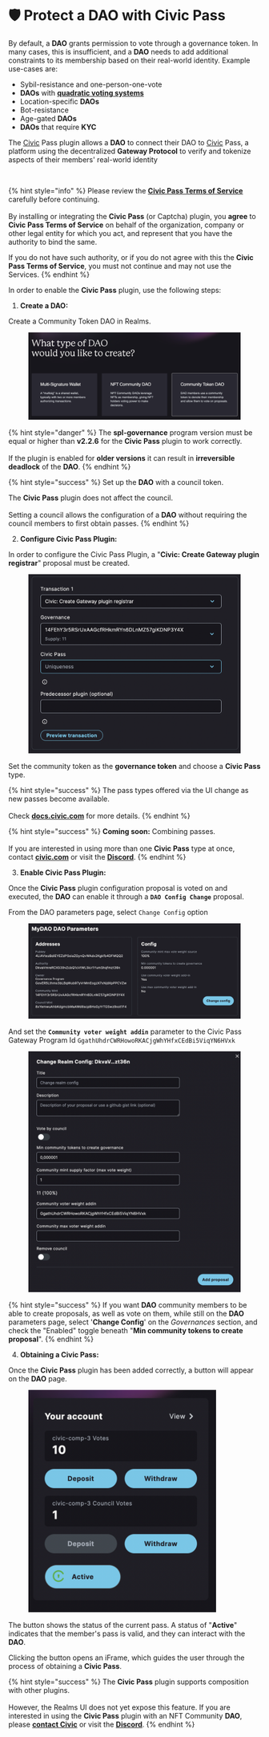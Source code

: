 # 🛡️ Protect a DAO with Civic Pass

By default, a **DAO** grants permission to vote through a governance token. In many cases, this is insufficient, and a **DAO** needs to add additional constraints to its membership based on their real-world identity. Example use-cases are:

* Sybil-resistance and one-person-one-vote
* **DAOs** with [**quadratic voting systems**](https://en.wikipedia.org/wiki/Quadratic\_voting)
* Location-specific **DAOs**
* Bot-resistance
* Age-gated **DAOs**
* **DAOs** that require **KYC**

The [Civic](https://www.civic.com/) Pass plugin allows a **DAO** to connect their DAO to [Civic](https://www.civic.com/) Pass, a platform using the decentralized **Gateway Protocol** to verify and tokenize aspects of their members' real-world identity

<figure><img src="https://296656056-files.gitbook.io/~/files/v0/b/gitbook-x-prod.appspot.com/o/spaces%2FDpqMXquEKUvr1Me1kPpW%2Fuploads%2FsqMz4uFANTu9T77t4X2p%2FHow-CP-Works.png?alt=media&#x26;token=df3113b7-de39-407e-a5c0-0c15d3501c79" alt=""><figcaption></figcaption></figure>

{% hint style="info" %}
Please review the [**Civic Pass Terms of Service**](https://www.civic.com/legal/terms-of-service-civic-pass-v1/) carefully before continuing. \
\
By installing or integrating the **Civic Pass** (or Captcha) plugin, you **agree** to **Civic Pass Terms of Service** on behalf of the organization, company or other legal entity for which you act, and represent that you have the authority to bind the same.

If you do not have such authority, or if you do not agree with this the **Civic Pass Terms of Service**, you must not continue and may not use the Services.
{% endhint %}

In order to enable the **Civic Pass** plugin, use the following steps:

1. **Create a DAO:**

Create a Community Token DAO in Realms.

<figure><img src="../../.gitbook/assets/create-dao-72b9434779105a40e69ce1363ee9c8e0.png" alt=""><figcaption></figcaption></figure>

{% hint style="danger" %}
The **spl-governance** program version must be equal or higher than **v2.2.6** for the **Civic Pass** plugin to work correctly. \
\
If the plugin is enabled for **older versions** it can result in **irreversible deadlock** of the **DAO**.
{% endhint %}

{% hint style="success" %}
Set up the **DAO** with a council token.

The **Civic Pass** plugin does not affect the council. \
\
Setting a council allows the configuration of a **DAO** without requiring the council members to first obtain passes.
{% endhint %}

2. **Configure Civic Pass Plugin:**

In order to configure the Civic Pass Plugin, a "**Civic: Create Gateway plugin registrar**" proposal must be created.

<figure><img src="../../.gitbook/assets/create-gateway-plugin-registrar-5b6b7821d922e4c2b2cd7ae09bba1b53.png" alt=""><figcaption></figcaption></figure>

Set the community token as the **governance token** and choose a **Civic Pass** type​.

{% hint style="success" %}
The pass types offered via the UI change as new passes become available. \
\
Check [**docs.civic.com**](https://docs.civic.com) for more details.
{% endhint %}

{% hint style="success" %}
**Coming soon:** Combining passes. \
\
If you are interested in using more than one **Civic Pass** type at once, contact [**civic.com**](https://www.civic.com/contact-us/) or visit the [**Discord**](https://discord.gg/8H5Kdtr5Wn).
{% endhint %}

3. **Enable Civic Pass Plugin:**

Once the **Civic Pass** plugin configuration proposal is voted on and executed, the **DAO** can enable it through a **`DAO Config Change`** proposal.

From the DAO parameters page, select `Change Config` option

<figure><img src="../../.gitbook/assets/DAO-config-change-41d6e74324b45efd549953072ea19823.png" alt=""><figcaption></figcaption></figure>

And set the **`Community voter weight addin`** parameter to the Civic Pass Gateway Program Id `GgathUhdrCWRHowoRKACjgWhYHfxCEdBi5ViqYN6HVxk`

<figure><img src="../../.gitbook/assets/enable-gateway-plugin-0dd7b90e73945298b3fa0cd162621d47.png" alt="" width="563"><figcaption></figcaption></figure>

{% hint style="success" %}
If you want **DAO** community members to be able to create proposals, as well as vote on them, while still on the **DAO** parameters page, select '**Change Config**' on the _Governances_ section, and check the "Enabled" toggle beneath "**Min community tokens to create proposal**".
{% endhint %}

4. **Obtaining a Civic Pass:**

Once the **Civic Pass** plugin has been added correctly, a button will appear on the **DAO** page.

<figure><img src="../../.gitbook/assets/identity-button-148fd48a4438b93f9e6b7cc0fbbde879.png" alt="" width="375"><figcaption></figcaption></figure>

The button shows the status of the current pass. A status of "**Active**" indicates that the member's pass is valid, and they can interact with the **DAO**.

Clicking the button opens an iFrame, which guides the user through the process of obtaining a **Civic Pass**.

{% hint style="success" %}
The **Civic Pass** plugin supports composition with other plugins. \
\
However, the Realms UI does not yet expose this feature. If you are interested in using the **Civic Pass** plugin with an NFT Community **DAO**, please [**contact Civic**](https://www.civic.com/contact-us/) or visit the [**Discord**](https://discord.gg/8H5Kdtr5Wn).&#x20;
{% endhint %}

